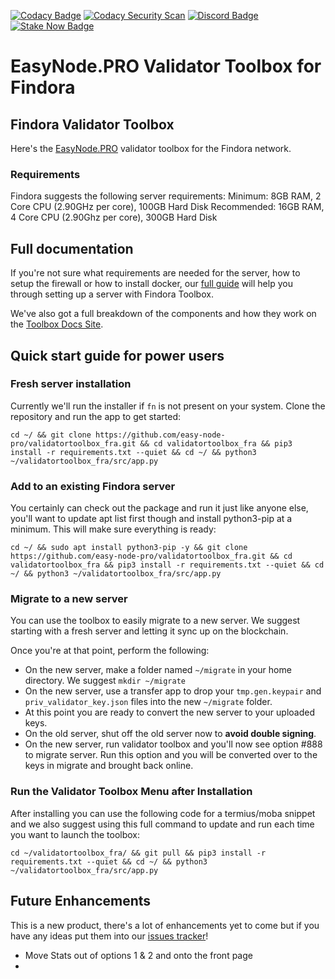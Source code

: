 [![Codacy Badge](https://app.codacy.com/project/badge/Grade/aa50cae790bd4319a9cca9c6500301f6)](https://www.codacy.com/gh/easy-node-pro/validatortoolbox_fra/dashboard?utm_source=github.com&amp;utm_medium=referral&amp;utm_content=easy-node-pro/validatortoolbox_fra&amp;utm_campaign=Badge_Grade)
[![Codacy Security Scan](https://github.com/easy-node-pro/validatortoolbox_fra/actions/workflows/codacy.yml/badge.svg?branch=main)](https://github.com/easy-node-pro/validatortoolbox_fra/actions/workflows/codacy.yml)
[![Discord Badge](https://img.shields.io/badge/chat-discord-purple?logo=discord)](https://discord.gg/Rcz5T6D9CV)
[![Stake Now Badge](https://img.shields.io/badge/stake-harmony-brightgreen)](https://bit.ly/easynodefra)

# EasyNode.PRO Validator Toolbox for Findora

## Findora Validator Toolbox
Here's the [EasyNode.PRO](https://easynode.pro) validator toolbox for the Findora network.  

### Requirements
Findora suggests the following server requirements:
Minimum: 8GB RAM, 2 Core CPU (2.90GHz per core), 100GB Hard Disk
Recommended: 16GB RAM, 4 Core CPU (2.90Ghz per core), 300GB Hard Disk

## Full documentation
If you're not sure what requirements are needed for the server, how to setup the firewall or how to install docker, our [full guide](https://guides.easynode.pro/findora/toolbox) will help you through setting up a server with Findora Toolbox.

We've also got a full breakdown of the components and how they work on the [Toolbox Docs Site](https://guides.easynode.pro/findora/tb_docs).

## Quick start guide for power users
### Fresh server installation
Currently we'll run the installer if `fn` is not present on your system. Clone the repository and run the app to get started:
```text
cd ~/ && git clone https://github.com/easy-node-pro/validatortoolbox_fra.git && cd validatortoolbox_fra && pip3 install -r requirements.txt --quiet && cd ~/ && python3 ~/validatortoolbox_fra/src/app.py
```

### Add to an existing Findora server
You certainly can check out the package and run it just like anyone else, you'll want to update apt list first though and install python3-pip at a minimum. This will make sure everything is ready:
```text
cd ~/ && sudo apt install python3-pip -y && git clone https://github.com/easy-node-pro/validatortoolbox_fra.git && cd validatortoolbox_fra && pip3 install -r requirements.txt --quiet && cd ~/ && python3 ~/validatortoolbox_fra/src/app.py
```

### Migrate to a new server
You can use the toolbox to easily migrate to a new server. We suggest starting with a fresh server and letting it sync up on the blockchain.  

Once you're at that point, perform the following:
- On the new server, make a folder named `~/migrate` in your home directory. We suggest `mkdir ~/migrate`
- On the new server, use a transfer app to drop your `tmp.gen.keypair` and `priv_validator_key.json` files into the new `~/migrate` folder.
- At this point you are ready to convert the new server to your uploaded keys.
- On the old server, shut off the old server now to **avoid double signing**.
- On the new server, run validator toolbox and you'll now see option #888 to migrate server. Run this option and you will be converted over to the keys in migrate and brought back online.

### Run the Validator Toolbox Menu after Installation
After installing you can use the following code for a termius/moba snippet and we also suggest using this full command to update and run each time you want to launch the toolbox:
```text
cd ~/validatortoolbox_fra/ && git pull && pip3 install -r requirements.txt --quiet && cd ~/ && python3 ~/validatortoolbox_fra/src/app.py
```

## Future Enhancements
This is a new product, there's a lot of enhancements yet to come but if you have any ideas put them into our [issues tracker](https://github.com/easy-node-pro/validatortoolbox_fra/issues)!
- Move Stats out of options 1 & 2 and onto the front page
- 